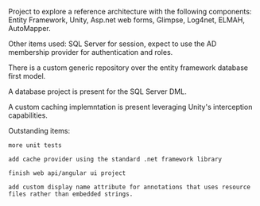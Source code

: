 Project to explore a reference architecture with the following components: Entity Framework, Unity, Asp.net web forms, Glimpse, Log4net, ELMAH, AutoMapper.

Other items used: SQL Server for session, expect to use the AD membership provider for authentication and roles.

There is a custom generic repository over the entity framework database first model.

A database project is present for the SQL Server DML.

A custom caching implemntation is present leveraging Unity's interception capabilities.

Outstanding items:

	more unit tests

	add cache provider using the standard .net framework library
	
	finish web api/angular ui project

	add custom display name attribute for annotations that uses resource files rather than embedded strings.



